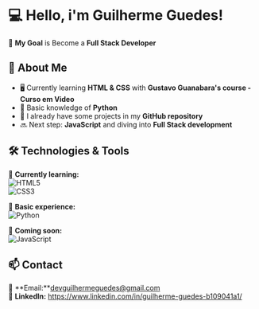# 💻 Hello, i'm Guilherme Guedes!

🎯 **My Goal** is Become a **Full Stack Developer**  

## 🚀 About Me  
- 🖥️ Currently learning **HTML & CSS** with **Gustavo Guanabara's course - Curso em Video**  
- 🐍 Basic knowledge of **Python**  
- 📂 I already have some projects in my **GitHub repository**  
- 🔜 Next step: **JavaScript** and diving into **Full Stack development**  

## 🛠️ Technologies & Tools  
📌 **Currently learning:**  
![HTML5](https://img.shields.io/badge/HTML5-E34F26?style=for-the-badge&logo=html5&logoColor=white)  
![CSS3](https://img.shields.io/badge/CSS3-1572B6?style=for-the-badge&logo=css3&logoColor=white)  

📌 **Basic experience:**  
![Python](https://img.shields.io/badge/Python-3776AB?style=for-the-badge&logo=python&logoColor=white)  

📌 **Coming soon:**  
![JavaScript](https://img.shields.io/badge/JavaScript-F7DF1E?style=for-the-badge&logo=javascript&logoColor=black)  

## 📫 Contact  
📩 **Email:**devguilhermeguedes@gmail.com  
🔗 **LinkedIn:** https://www.linkedin.com/in/guilherme-guedes-b109041a1/
